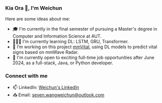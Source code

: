 ### Kia Ora 👋, I'm Weichun


Here are some ideas about me:

- 🎓 I'm currently in the final semester of pursuing a Master's degree in Computer and Information Science at AUT.
- 👨🏼‍💻 I’m currently learning DL: LSTM, GRU, Transformer.
- 👯 I’m working on this project <a href='https://github.com/Ubiweb-lab/mmVital.git'>mmVital</a>, using DL models to predict vital signs based on mmWave Radar.
- 🤔 I'm currently open to exciting full-time job opportunities after June 2024, as a full-stack, Java, or Python developer.

### Connect with me
- 📫 LinkedIn: <a href='www.linkedin.com/in/weichun-wang'>Weichun's LinkedIn<a/>
- 📥 Email: seven.wangweichun@outlook.com

